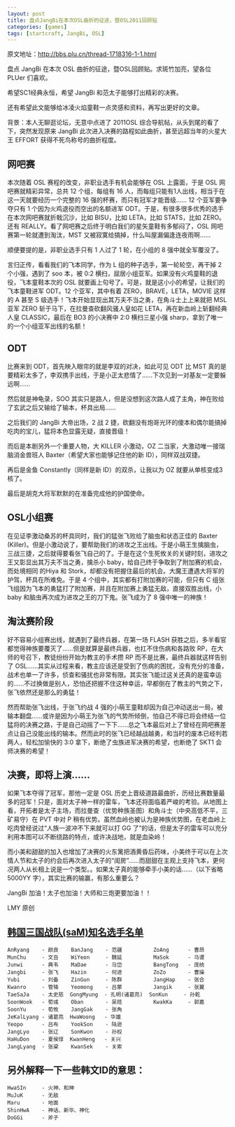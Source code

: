 ```yaml
---
layout: post
title: 盘点JangBi在本次OSL曲折的征途，暨OSL2011回顾贴
categories: [games]
tags: [startcraft, JangBi, OSL]
---
```


原文地址：<http://bbs.plu.cn/thread-1718316-1-1.html>

盘点 JangBi 在本次 OSL 曲折的征途，暨OSL回顾贴。求斑竹加亮，望各位 PLUer 们喜欢。

希望SC1经典永恒，希望 JangBi 和范太子能够打出精彩的决赛。

还有希望此文能够给冰凌火焰童鞋一点灵感和资料，再写出更好的文章。

背景：本人无聊逛论坛，无意中点进了 2011OSL 综合导航帖，从头到尾的看了下，突然发现原来 JangBi 此次进入决赛的路程如此曲折，甚至远超当年的火星大王 EFFORT 获得不死鸟称号的曲折程度。

## 网吧赛

本次随着 OSL 赛程的改变，非职业选手有机会能够在 OSL 上露面，于是 OSL 网吧赛就精彩异常，总共 12 个组，每组有 16 人，而每组只能有1人出线，相当于在这一天就要经历一个完整的 16 强的杯赛，而只有冠军才能晋级…… 12 个亚军要争夺只有 1 个因为火鸡退役而空出的名额进军 ODT。于是，有很多很多优秀的选手在本次网吧赛就折戟沉沙，比如 BISU，比如 LETA，比如 STATS，比如 ZERO。还有 REALLY。看了网吧赛之后终于明白我们的星矢童鞋有多郁闷了，OSL 网吧赛第一轮就遭到淘汰，MST 又被寂寞给搞掉，什么叫屋漏偏逢连夜雨啊……

顺便要提的是，非职业选手只有 1 人过了 1 轮，在小组的 8 强中就全军覆没了。

言归正传，看看我们的飞本同学，作为 L 组的种子选手，第一轮轮空，再干掉 2 个小强，遇到了 soo 本，被 0:2 横扫，屈居小组亚军。如果没有火鸡童鞋的退役，飞本童鞋本次的 OSL 就要画上句号了。可是，就是这小小的希望，让我们的飞本童鞋进军 ODT。12 个亚军，其中有着 ZERO，BRAVE，LETA，MOVIE 这样的 A 甚至 S 级选手！飞本开始显现出其万夫不当之勇，在角斗士上上来就把 MSL 亚军 ZERO 斩于马下，在拉曼查砍翻风骚人皇如花 LETA，再在新血岭上斩翻经典人皇 CLASSIC，最后在 BO3 的小决赛中 2:0 横扫三星小强 sharp，拿到了唯一的一个小组亚军出线的名额！

## ODT

比赛来到 ODT，首先映入眼帘的就是李双的对决，如此可见 ODT 比 MST 真的是要精彩太多了，李双携手出线，于是小正太悲情了……下次见到一对基友一定要躲远啊……

然后就是神龟录，SOO 其实只是路人，但是没想到这次路人成了主角，神在败给了玄武之后又输给了输本，杯具出局……

之后我们的 JangBi 大帝出场，2 战 2 捷，砍翻没有炮哥光环的傻本和偶尔能搞掉吃肉的宝儿，猛将本色显露无疑，直接晋级！

而后是本剧另外一个重要人物，大 KILLER 小激动，OZ 二当家，大激动唯一接瑞脑消金兽班人 Baxter（希望大家也能够记住他的新 ID），同样双战双捷。

再后是金鱼 Constantly（同样是新 ID）的双杀，让我以为 OZ 就要从单核变成3核了。

最后是胡克大将军默默的在准备完成他的护国使命。

## OSL小组赛

在见证李激动桑苏的杯具同时，我们的猛张飞败给了脑虫和状态正佳的 Baxter (Killer)。但是小激动说了，要帮助我们的进攻之王出线。于是小萌王生擒脑虫，三战三捷，之后就得要看张飞自己的了。于是在这个生死攸关的关键时刻，进攻之王又彰显出其万夫不当之勇，擒杀小 baby，给自己终于争取到了附加赛的机会，而处境相同 的Hiya 和 Stork，却都没有把握住最后的机会。大魔王遭遇大将军的护驾，杯具在所难免。于是 4 个组中，其实都有打附加赛的可能，但只有 C 组张飞组因为飞本的勇猛打了附加赛，并且在附加赛上勇猛无敌，直接双胜出线，小 baby 和脑虫再次成为进攻之王的刀下鬼。张飞成为了 8 强中唯一的神族！

## 淘汰赛阶段

好不容易小组赛出线，就遇到了最终兵器，在第一场 FLASH 获胜之后，多半看官都觉得神族要覆灭了……但是就算是最终兵器，也扛不住伤病和各路败 RP，在大师的号召下，教徒纷纷开始为教主的手术攒 RP 而不是比赛，最终兵器就这样告别了 OSL……其实从过程来看，教主应该还是受到了伤病的困扰，没有充分的准备，战术也单一了许多，侦查和骚扰也非常有限。其实张飞能过这关还真的是蛮幸运的……不过换做是别人，恐怕还把握不住这种幸运，早都倒在了教主的气势之下，张飞依然还是那么的勇猛！

然而帮助张飞出线，于张飞约战 4 强的小萌王童鞋却因为自己冲动送出一局，被输本翻盘……或许是因为小萌王为张飞的气势所倾倒，怕自己不得已将会终结一位猛将的决赛之路，于是自己动摇了一下下……总之飞本最后对上了曾经在网吧赛差点让自己没能出线的输本。然而此时的张飞已经越战越勇，和当时的废本已经判若两人，轻松加愉快的 3:0 拿下，断绝了虫族进军决赛的希望，也断绝了 SKT1 会师决赛的希望！

## 决赛，即将上演……

如果飞本夺得了冠军，那他一定是 OSL 历史上晋级道路最曲折，历经比赛数量最多的冠军！只是，面对太子神一样的雷车，飞本还将面临着严峻的考验。从地图上看，开拓者是太子主场，而拉曼查（优势种族圣图）和角斗士（中央高低不平，三矿易守）在 PVT 中对 P 稍有优势。虽然血岭也被认为是神族优势图，在老血岭上吃肉曾经说过“人族一波冲不下来就可以打 GG 了”的话，但是太子的雷车可以充分利用本图可以不断绕路的特点，或许决战地，就是血染岭！

而小美和甜甜的加入也增加了决赛的火东篱把酒黄昏后药味，小美终于可以在上次情人节和太子的约会后再次进入太子的“闺房”……而甜甜在主观上支持飞本，更何况两人从长相上说是一个类型。。如果太子真的能够牵手小美的话……（以下省略 5000YY 字），其实比赛的输赢，有那么重要么？

JangBi 加油！太子也加油！大师和三炮更要加油！！

LMY 原创

## [韩国三国战队(saM)知名选手名单](http://bbs.plu.cn/thread-731431-3-1.html) 

    AnRyang    - 颜良    BanJang    - 范疆          ZoAng      - 曹昂
    MunChu     - 文丑    WiYeon     - 魏延          MaSok      - 马谡
    Junwi      - 典韦    MaDae      - 马岱          BangTong   - 庞统
    Jangbi     - 张飞    Hazin      - 何进          ZoZo       - 曹操
    Yubi       - 刘备    ZinGun     - 陈群          JangHap    - 张合
    Kwanro     - 管辂    Yeomong    - 吕蒙          Jangik     - 张翼
    TaeSaJa    - 太史慈  GongMyung  - 孔明(诸葛亮)  SonKun     - 孙乾
    SoonWook   - 荀彧    Oban       - 吴班          KwakKa     - 郭嘉
    SoonYu     - 荀攸    JangGak    - 张角           
    JeKalLyang - 诸葛亮  HwaWoong   - 华雄           
    Yeopo      - 吕布    YookSon    - 陆逊           
    JangLyo    - 张辽    SonKwon    - 孙权           
    HaHuDon    - 夏侯惇  KwanHeng   - 关兴           
    JangLyang  - 张粱    KwanSek    - 关索           

## 另外解释一下一些韩文ID的意思：

    HwaSIn     - 火神、和珅
    MuJuK      - 无敌
    Maru       - 地面
    ShinHwA    - 神话、新华、神化
    DoGGi      - 斧子